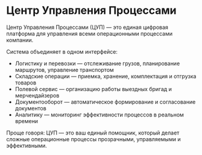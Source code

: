 # Центр Управления Процессами

Центр Управления Процессами (ЦУП) — это единая цифровая платформа для управления всеми операционными процессами компании.

Система объединяет в одном интерфейсе:

* Логистику и перевозки — отслеживание грузов, планирование маршрутов, управление транспортом
* Складские операции — приемка, хранение, комплектация и отгрузка товаров
* Полевой сервис — организацию работы выездных бригад и мерчендайзеров
* Документооборот — автоматическое формирование и согласование документов
* Аналитику — мониторинг эффективности процессов в реальном времени

Проще говоря: ЦУП — это ваш единый помощник, который делает сложные операционные процессы прозрачными, управляемыми и эффективными.
